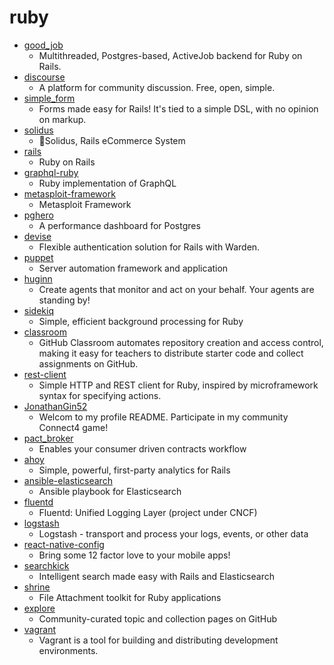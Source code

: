 # ruby
- [good_job](https://github.com/bensheldon/good_job)
  - Multithreaded, Postgres-based, ActiveJob backend for Ruby on Rails.
- [discourse](https://github.com/discourse/discourse)
  - A platform for community discussion. Free, open, simple.
- [simple_form](https://github.com/heartcombo/simple_form)
  - Forms made easy for Rails! It's tied to a simple DSL, with no opinion on markup.
- [solidus](https://github.com/solidusio/solidus)
  - 🛒Solidus, Rails eCommerce System
- [rails](https://github.com/rails/rails)
  - Ruby on Rails
- [graphql-ruby](https://github.com/rmosolgo/graphql-ruby)
  - Ruby implementation of GraphQL
- [metasploit-framework](https://github.com/rapid7/metasploit-framework)
  - Metasploit Framework
- [pghero](https://github.com/ankane/pghero)
  - A performance dashboard for Postgres
- [devise](https://github.com/heartcombo/devise)
  - Flexible authentication solution for Rails with Warden.
- [puppet](https://github.com/puppetlabs/puppet)
  - Server automation framework and application
- [huginn](https://github.com/huginn/huginn)
  - Create agents that monitor and act on your behalf. Your agents are standing by!
- [sidekiq](https://github.com/mperham/sidekiq)
  - Simple, efficient background processing for Ruby
- [classroom](https://github.com/education/classroom)
  - GitHub Classroom automates repository creation and access control, making it easy for teachers to distribute starter code and collect assignments on GitHub.
- [rest-client](https://github.com/rest-client/rest-client)
  - Simple HTTP and REST client for Ruby, inspired by microframework syntax for specifying actions.
- [JonathanGin52](https://github.com/JonathanGin52/JonathanGin52)
  - Welcom to my profile README. Participate in my community Connect4 game!
- [pact_broker](https://github.com/pact-foundation/pact_broker)
  - Enables your consumer driven contracts workflow
- [ahoy](https://github.com/ankane/ahoy)
  - Simple, powerful, first-party analytics for Rails
- [ansible-elasticsearch](https://github.com/elastic/ansible-elasticsearch)
  - Ansible playbook for Elasticsearch
- [fluentd](https://github.com/fluent/fluentd)
  - Fluentd: Unified Logging Layer (project under CNCF)
- [logstash](https://github.com/elastic/logstash)
  - Logstash - transport and process your logs, events, or other data
- [react-native-config](https://github.com/luggit/react-native-config)
  - Bring some 12 factor love to your mobile apps!
- [searchkick](https://github.com/ankane/searchkick)
  - Intelligent search made easy with Rails and Elasticsearch
- [shrine](https://github.com/shrinerb/shrine)
  - File Attachment toolkit for Ruby applications
- [explore](https://github.com/github/explore)
  - Community-curated topic and collection pages on GitHub
- [vagrant](https://github.com/hashicorp/vagrant)
  - Vagrant is a tool for building and distributing development environments.
